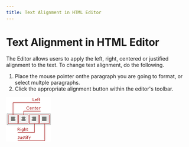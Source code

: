 ```yaml
---
title: Text Alignment in HTML Editor
---
```

# Text Alignment in HTML Editor
The Editor allows users to apply the left, right, centered or justified alignment to the text. To change text alignment, do the following.
1. Place the mouse pointer onthe paragraph you are going to format, or select multple paragraphs.
2. Click the appropriate alignment button within the editor's toolbar.

![ASPxHtmlEditor-Buttons-Align](../../../images/Img7431.png)